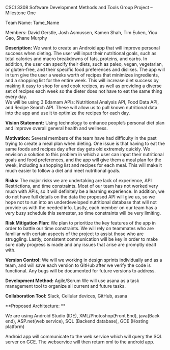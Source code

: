 CSCI 3308 Software Development Methods and Tools
Group Project – Milestone One


Team Name: Tame_Name

Members: David Gerstle, Josh Asmussen, Kamen Shah, Tim Euken, Yiou Gao, Shane Murphy

**Description:** We want to create an Android app that will improve personal success when dieting. The user will input their nutritional goals, such as total calories and macro breakdowns of fats, proteins, and carbs. In addition, the user can specify their diets, such as paleo, vegan, vegetarian, or gluten-free, and their specific food preferences and dislikes. 
The app will in turn give the user a weeks worth of recipes that minimizes ingredients, and a shopping list for the entire week. This will increase diet success by making it easy to shop for and cook recipes, as well as providing a diverse set of recipes each week so the dieter does not have to eat the same thing every day.  
We will be using 3 Edamam APIs: Nutritional Analysis API, Food Data API, and Recipe Search API. These will allow us to pull known nutritional data into the app and use it to optimize the recipes for each day. 

**Vision Statement:** Using technology to enhance people’s personal diet plan and improve overall general health and wellness.

**Motivation:** Several members of the team have had difficulty in the past trying to create a meal plan when dieting. One issue is that having to eat the same foods and recipes day after day gets old extremely quickly. We envision a solution to this problem in which a user can input their nutritional goals and food preferences, and the app will give them a meal plan for the week, including a shopping list and recipes for each meal. This will make it much easier to follow a diet and meet nutritional goals.  

**Risks:** The major risks we are undertaking are lack of experience, API Restrictions, and time constraints. Most of our team has not worked very much with APIs, so it will definitely be a learning experience. In addition, we do not have full details on the data the proposed API will give us, so we hope not to run into an underdeveloped nutritional database that will not provide us with the needed info. Lastly, each member on our team has a very busy schedule this semester, so time constraints will be very limiting. 

**Risk Mitigation Plan:** We plan to prioritize the key features of the app in order to battle our time constraints. We will rely on teammates who are familiar with certain aspects of the project to assist those who are struggling. Lastly, consistent communication will be key in order to make sure daily progress is made and any issues that arise are promptly dealt with. 

**Version Control:** We will we working in design sprints individually and as a team, and will save each version to GitHub after we verify the code is functional. Any bugs will be documented for future versions to address. 

**Development Method:**
Agile/Scrum
We will use asana as a task management tool to organize all current and future tasks.

**Collaboration Tool:** Slack, Cellular devices, GitHub, asana

**Proposed Architecture: **

We are using Android Studio (IDE), XML/Photoshop(Front End), java(Back end), ASP.net(web service), SQL (Backend database), GCE (Hosting platform)

Android app will communicate to the web service which will query the SQL server on GCE. The webservice will then return xml to the android app. 
